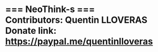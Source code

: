 === NeoThink-s ===<br />
Contributors: Quentin LLOVERAS<br />
Donate link: https://paypal.me/quentinlloveras<br />
===

